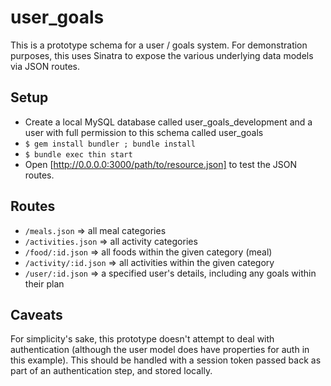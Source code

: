 user_goals
==========

This is a prototype schema for a user / goals system. For demonstration purposes, this uses Sinatra to expose the various underlying data models via JSON routes.

Setup
-----

* Create a local MySQL database called user_goals_development and a user with full permission to this schema called user_goals
* `$ gem install bundler ; bundle install`
* `$ bundle exec thin start`
* Open [http://0.0.0.0:3000/path/to/resource.json] to test the JSON routes.

Routes
------

* `/meals.json` => all meal categories
* `/activities.json` => all activity categories
* `/food/:id.json` => all foods within the given category (meal)
* `/activity/:id.json` => all activities within the given category
* `/user/:id.json` => a specified user's details, including any goals within their plan

Caveats
-------

For simplicity's sake, this prototype doesn't attempt to deal with authentication (although the user model does have properties for auth in this example). This should be handled with a session token passed back as part of an authentication step, and stored locally.